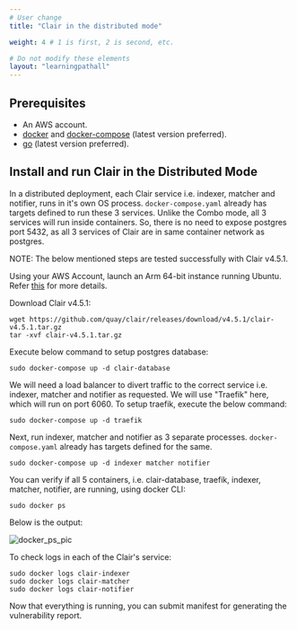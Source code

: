 ```yaml
---
# User change
title: "Clair in the distributed mode"

weight: 4 # 1 is first, 2 is second, etc.

# Do not modify these elements
layout: "learningpathall"
---
```


## Prerequisites

* An AWS account.
* [docker](https://docs.docker.com/engine/install/ubuntu/) and [docker-compose](https://docs.docker.com/compose/install/linux/) (latest version preferred).
* [go](https://go.dev/doc/install) (latest version preferred).

## Install and run Clair in the Distributed Mode

In a distributed deployment, each Clair service i.e. indexer, matcher and notifier, runs in it's own OS process. `docker-compose.yaml` already has targets defined to run these 3 services. Unlike the Combo mode, all 3 services will run inside containers. So, there is no need to expose postgres port 5432, as all 3 services of Clair are in same container network as postgres.

NOTE: The below mentioned steps are tested successfully with Clair v4.5.1.

Using your AWS Account, launch an Arm 64-bit instance running Ubuntu. Refer [this](https://github.com/zachlas/arm-software-developers-ads/blob/main/content/learning-paths/server-and-cloud/aws/gui.md) for more details.

Download Clair v4.5.1:

```console
wget https://github.com/quay/clair/releases/download/v4.5.1/clair-v4.5.1.tar.gz
tar -xvf clair-v4.5.1.tar.gz
```

Execute below command to setup postgres database:

```console
sudo docker-compose up -d clair-database
```

We will need a load balancer to divert traffic to the correct service i.e. indexer, matcher and notifier as requested. We will use "Traefik" here, which will run on port 6060. To setup traefik, execute the below command:

```console
sudo docker-compose up -d traefik
```

Next, run indexer, matcher and notifier as 3 separate processes. `docker-compose.yaml` already has targets defined for the same.

```console
sudo docker-compose up -d indexer matcher notifier
```

You can verify if all 5 containers, i.e. clair-database, traefik, indexer, matcher, notifier, are running, using docker CLI:

```console
sudo docker ps
```

Below is the output:

![docker_ps_pic](https://user-images.githubusercontent.com/87687089/213442748-e9c25ea8-3b55-4395-87a9-92c671a288e8.PNG)


To check logs in each of the Clair's service:

```console
sudo docker logs clair-indexer
sudo docker logs clair-matcher
sudo docker logs clair-notifier
```

Now that everything is running, you can submit manifest for generating the vulnerability report.
